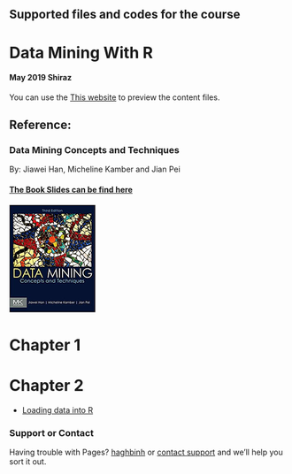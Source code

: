 ## Supported files and codes for the course
# Data Mining With R
#### May 2019 Shiraz
You can use the [This website](https://haghbinh.github.io/DMwR) to preview the content files.
## Reference:
### Data Mining Concepts and Techniques
By: Jiawei Han, Micheline Kamber and Jian Pei

#### [The Book Slides can be find here](https://hanj.cs.illinois.edu/bk3/bk3_slidesindex.htm)
![Image](https://raw.githubusercontent.com/haghbinh/DMwR/master/images/Han.png)


#  Chapter 1
#  Chapter 2
*  [Loading data into R](https://haghbinh.github.io/DMwR/html/Loading_data.html)

### Support or Contact
Having trouble with Pages?  [haghbinh](https://haghbinh.github.com/) or [contact support](haghbinh@gmail.com) and we’ll help you sort it out.


